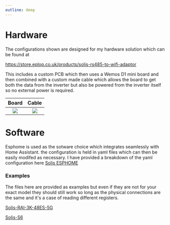 ```yaml
---
outline: deep
---
```

# Hardware
The configurations shown are designed for my hardware solution which can be found at

[https://store.eplop.co.uk/products/solis-rs485-to-wifi-adaptor
](https://store.eplop.co.uk/products/solis-rs485-to-wifi-adaptor)

This includes a custom PCB which then uses a Wemos D1 mini board and then combined with a custom made cable which allows the board to get both the data from the inverter but also be powered from the inverter itself so no external power is required.

Board            |  Cable
:-------------------------:|:-------------------------:
![](https://github.com/chickey/RS485-WiFi-EPEver/blob/master/images/Board-Image.PNG?raw=true)  |  ![](./IMG_1996.png)



# Software

Esphome is used as the sotware choice which integrates seamlessly with Home Assistant.  the configuration is held in yaml files which can then be easily modifed as necessary.  I have provided a breakdown of the yaml configuration here [Solis ESPHOME](solis-ESPHOME.md)

### Examples

The files here are provided as examples but even if they are not for your exact model they should still work so long as the physical connections are the same and it's a case of reading different registers.

[Solis-RAI-3K-48ES-5G](https://github.com/chickey/Solis-ESPHome/blob/c064fc8cfec04d8102c3a689832b18e850fd3f8f/Solis-RAI-3K-48ES-5G-ESPHome.yaml)

[Solis-S6](https://vitepress.dev/reference/runtime-api#us)
